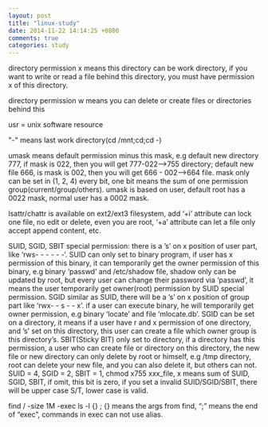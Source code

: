 ```yaml
---
layout: post
title: "linux-study"
date: 2014-11-22 14:14:25 +0800
comments: true
categories: study
---
```


directory permission x means this directory can be work directory, if you want to write or read a file behind this directory, you must have permission x of this directory.

directory permission w means you can delete or create files or directories behind this

usr = unix software resource

"-" means last work directory(cd /mnt;cd;cd -)

umask means default permission minus this mask, e.g default new directory 777, if mask is 022, then you will get 777-022——>755 directory; default new file 666, is mask is 002, then you will get 666 - 002——>664 file. mask only can be set in (1, 2, 4) every bit, one bit means the sum of one permission group(current/group/others). umask is based on user, default root has a 0022 mask, normal user has a 0002 mask.

lsattr/chattr is available on ext2/ext3 filesystem, add ‘+i’ attribute can lock one file, no edit or delete, even you are root, ‘+a’ attribute can let a file only accept append content, etc.

SUID, SGID, SBIT special permission:
there is a ’s’ on x position of user part, like ‘rws- - - - - -‘. SUID can only set to binary program, if user has x permission of this binary, it can temporarily get the owner permission of this binary, e.g binary ‘passwd’ and /etc/shadow file, shadow only can be updated by root, but every user can change their password via ‘passwd’, it means the user temporarily get owner(root) permission by SUID special permission.
SGID similar as SUID, there will be a ’s’ on x position of group part like ‘rwx- - s - - x’. if a user can execute binary, he will temporarily get owner permission, e.g binary ‘locate’ and file ‘mlocate.db’. SGID can be set on a directory, it means if a user have r and x permission of one directory, and ’s’ set on this directory, this user can create a file which owner group is this directory’s.
SBIT(Sticky BIT) only set to directory, if a directory has this permission, a user who can create file or directory on this directory, the new file or new directory can only delete by root or himself, e.g /tmp directory, root can delete your new file, and you can also delete it, but others can not.
SUID = 4, SGID = 2, SBIT = 1, chmod x755 xxx_file, x means sum of SUID, SGID, SBIT, if omit, this bit is zero, if you set a invalid SUID/SGID/SBIT, there will be upper case S/T, lower case is valid.

find / -size 1M -exec ls -l {} \;     {} means the args from find, “\;” means the end of “exec”, commands in exec can not use alias.


